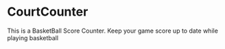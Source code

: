 # CourtCounter
This is a BasketBall Score Counter.
Keep your game score up to date while playing basketball
